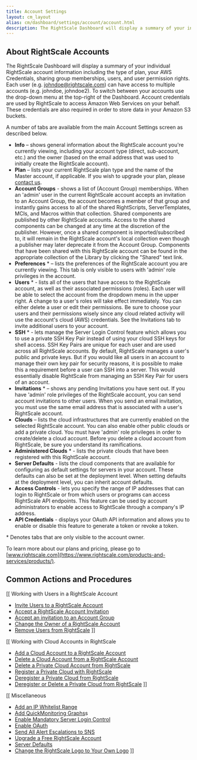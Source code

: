 ```yaml
---
title: Account Settings
layout: cm_layout
alias: cm/dashboard/settings/account/account.html
description: The RightScale Dashboard will display a summary of your individual RightScale account information including the type of plan, your AWS Credentials, sharing group memberships, users, and user permission rights.
---
```


## About RightScale Accounts

The RightScale Dashboard will display a summary of your individual RightScale account information including the type of plan, your AWS Credentials, sharing group memberships, users, and user permission rights. Each user (e.g. [johndoe@rightscale.com](mailto:johndoe@rightscale.com)) can have access to multiple accounts (e.g. johndoe, johndoe2). To switch between your accounts use the drop-down menu at the top-right of the Dashboard. Account credentials are used by RightScale to access Amazon Web Services on your behalf. These credentials are also required in order to store data in your Amazon S3 buckets.

A number of tabs are available from the main Account Settings screen as described below.

* **Info** – shows general information about the RightScale account you're currently viewing, including your account type (direct, sub-account, etc.) and the owner (based on the email address that was used to initially create the RightScale account).
* **Plan** – lists your current RightScale plan type and the name of the Master account, if applicable. If you wish to upgrade your plan, please [contact us](mailto:support@rightscale.com).
* **Account Groups** - shows a list of (Account Group) memberships. When an 'admin' user in the current RightScale account accepts an invitation to an Account Group, the account becomes a member of that group and instantly gains access to all of the shared RightScripts, ServerTemplates, MCIs, and Macros within that collection. Shared components are published by other RightScale accounts. Access to the shared components can be changed at any time at the discretion of the publisher. However, once a shared component is imported/subscribed to, it will remain in the RightScale account's local collection even though a publisher may later deprecate it from the Account Group. Components that have been shared with this RightScale account can be found in the appropriate collection of the Library by clicking the "Shared" text link.
* **Preferences** \* – lists the preferences of the RightScale account you are currently viewing. This tab is only visible to users with 'admin' role privileges in the account.
* **Users** \* - lists all of the users that have access to the RightScale account, as well as their associated permissions (roles). Each user will be able to select the account from the dropdown menu in the upper right. A change to a user's roles will take effect immediately. You can either delete a user or edit their permissions. Be sure to choose your users and their permissions wisely since any cloud related activity will use the account's cloud (AWS) credentials. See the Invitations tab to invite additional users to your account.
* **SSH** \* - lets manage the Server Login Control feature which allows you to use a private SSH Key Pair instead of using your cloud SSH keys for shell access. SSH Key Pairs are unique for each user and are used across all RightScale accounts. By default, RightScale manages a user's public and private keys. But if you would like all users in an account to manage their own key pair for security reasons, it is possible to make this a requirement before a user can SSH into a server. This would essentially disable RightScale from managing an SSH Key Pair for users of an account.
* **Invitations** \* – shows any pending Invitations you have sent out. If you have 'admin' role privileges of the RightScale account, you can send account invitations to other users. When you send an email invitation, you must use the same email address that is associated with a user's RightScale account.
* **Clouds** – lists the cloud infrastructures that are currently enabled on the selected RightScale account. You can also enable other public clouds or add a private cloud. You must have 'admin' role privileges in order to create/delete a cloud account. Before you delete a cloud account from RightScale, be sure you understand its ramifications.
* **Administered Clouds** \* - lists the private clouds that have been registered with this RightScale account.
* **Server Defaults** - lists the cloud components that are available for configuring as default settings for servers in your account. These defaults can also be set at the deployment level. When setting defaults at the deployment level, you can inherit account defaults.
* **Access Controls** - lets you specify the range of IP addresses that can login to RightScale or from which users or programs can access RightScale API endpoints. This feature can be used by account administrators to enable access to RightScale through a company's IP address.
* **API Credentials** - displays your OAuth API information and allows you to enable or disable this feature to generate a token or revoke a token.

\* Denotes tabs that are only visible to the account owner.

To learn more about our plans and pricing, please go to [www.rightscale.com](https://www.rightscale.com/products-and-services/products/).

## Common Actions and Procedures

[[ Working with Users in a RightScale Account
* [Invite Users to a RightScale Account](/cm/dashboard/settings/account/invite_users_to_a_rightscale_account.html)
* [Accept a RightScale Account Invitation](/cm/dashboard/settings/account/accept_a_rightscale_account_invitation.html)
* [Accept an invitation to an Account Group](/cm/pas/accept_an_invitation_to_an_account_group.html)
* [Change the Owner of a RightScale Account](/cm/dashboard/settings/account/change_the_owner_of_a_rightscale_account.html)
* [Remove Users from RightScale](/gov/getting_started/gov_remove_all_roles.html)
]]

[[ Working with Cloud Accounts in RightScale
* [Add a Cloud Account to a RightScale Account](/cm/dashboard/settings/account/add_a_cloud_account_to_a_rightscale_account.html)
* [Delete a Cloud Account from a RightScale Account](/cm/dashboard/settings/account/delete_a_cloud_account_from_a_rightscale_account.html)
* [Delete a Private Cloud Account from RightScale](/cm/dashboard/settings/account/delete_a_private_cloud_account_from_rightscale.html)
* [Register a Private Cloud with RightScale](/cm/dashboard/settings/account/register_a_private_cloud_with_rightscale.html)
* [Deregister a Private Cloud from RightScale](/cm/dashboard/settings/account/deregister_a_private_cloud_from_rightscale.html)
* [Deregister or Delete a Private Cloud from RightScale](/cm/dashboard/settings/account/deregister_or_delete_a_private_cloud_from_rightscale.html)
]]

[[ Miscellaneous
* [Add an IP Whitelist Range](/cm/dashboard/settings/account/add_an_ip_whitelist_range.html)
* [Add QuickMonitoring Graphs](/cm/dashboard/settings/account/add_quickmonitoring_graphs.html)s
* [Enable Mandatory Server Login Control](/cm/dashboard/settings/account/enable_mandatory_server_login_control.html)
* [Enable OAuth](/cm/dashboard/settings/account/enable_oauth.html)
* [Send All Alert Escalations to SNS](/cm/dashboard/settings/account/send_all_alert_escalations_to_sns.html)
* [Upgrade a Free RightScale Account](/cm/dashboard/settings/account/upgrade_a_free_rightscale_account.html)
* [Server Defaults](/cm/rs101/server_defaults.html)
* [Change the RightScale Logo to Your Own Logo](/cm/dashboard/settings/account/set_a_custom_dashboard_logo.html)
]]
